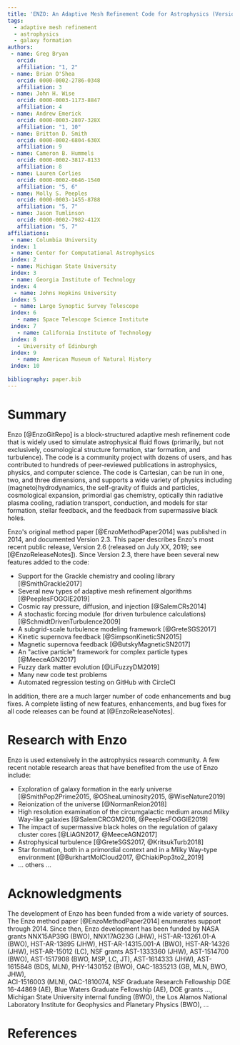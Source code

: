 ```yaml
---
title: 'ENZO: An Adaptive Mesh Refinement Code for Astrophysics (Version 2.6) '
tags:
  - adaptive mesh refinement
  - astrophysics
  - galaxy formation 
authors:
 - name: Greg Bryan
   orcid: 
   affiliation: "1, 2"
 - name: Brian O'Shea
   orcid: 0000-0002-2786-0348
   affiliation: 3
 - name: John H. Wise
   orcid: 0000-0003-1173-8847
   affiliation: 4
 - name: Andrew Emerick
   orcid: 0000-0003-2807-328X
   affiliation: "1, 10"
 - name: Britton D. Smith
   orcid: 0000-0002-6804-630X
   affiliation: 9
 - name: Cameron B. Hummels
   orcid: 0000-0002-3817-8133
   affiliation: 8
 - name: Lauren Corlies
   orcid: 0000-0002-0646-1540
   affiliation: "5, 6"
 - name: Molly S. Peeples
   orcid: 0000-0003-1455-8788
   affiliation: "5, 7"
 - name: Jason Tumlinson
   orcid: 0000-0002-7982-412X
   affiliation: "5, 7"
affiliations:
 - name: Columbia University
 index: 1
 - name: Center for Computational Astrophysics
 index: 2
 - name: Michigan State University
 index: 3
 - name: Georgia Institute of Technology
 index: 4
  - name: Johns Hopkins University
 index: 5
  - name: Large Synoptic Survey Telescope
 index: 6
   - name: Space Telescope Science Institute
 index: 7
   - name: California Institute of Technology
 index: 8
   - University of Edinburgh
 index: 9 
   - name: American Museum of Natural History
 index: 10
  
bibliography: paper.bib
---
```


# Summary



Enzo [@EnzoGitRepo] is a block-structured adaptive mesh refinement code that is widely used to simulate astrophysical fluid flows (primarily, but not exclusively, cosmological structure formation, star formation, and turbulence).  The code is a community project with dozens of users, and has contributed to hundreds of peer-reviewed publications in astrophysics, physics, and computer science.
The code is Cartesian, can be run in one, two, and three dimensions, and supports a wide variety of physics including (magneto)hydrodynamics, the self-gravity of fluids and particles, cosmological expansion, primordial gas chemistry, optically thin radiative plasma cooling, radiation transport, conduction, and models for star formation, stellar feedback, and the feedback from supermassive black holes.

Enzo's original method paper [@EnzoMethodPaper2014] was published in 2014, and documented Version 2.3.  This paper describes Enzo's most recent public release, Version 2.6 (released on July XX, 2019; see [@EnzoReleaseNotes]).  Since Version 2.3, there have been several new features added to the code:

* Support for the Grackle chemistry and cooling library [@SmithGrackle2017]
* Several new types of adaptive mesh refinement algorithms [@PeeplesFOGGIE2019]
* Cosmic ray pressure, diffusion, and injection [@SalemCRs2014]
* A stochastic forcing module (for driven turbulence calculations) [@SchmidtDrivenTurbulence2009]
* A subgrid-scale turbulence modeling framework [@GreteSGS2017]
* Kinetic supernova feedback [@SimpsonKineticSN2015]
* Magnetic supernova feedback [@ButskyMagneticSN2017]
* An "active particle" framework for complex particle types [@MeeceAGN2017]
* Fuzzy dark matter evolution [@LiFuzzyDM2019]
* Many new code test problems
* Automated regression testing on GitHub with CircleCI

In addition, there are a much larger number of code enhancements and bug fixes.  A complete listing of new features, enhancements, and bug fixes for all code releases can be found at [@EnzoReleaseNotes].

# Research with Enzo

Enzo is used extensively in the astrophysics research community.  A few recent notable research areas that have benefited from the use of Enzo include:

* Exploration of galaxy formation in the early universe [@SmithPop2Prime2015, @OSheaLuminosity2015, @WiseNature2019] 
* Reionization of the universe [@NormanReion2018]
* High resolution examination of the circumgalactic medium around Milky Way-like galaxies [@SalemCRCGM2016, @PeeplesFOGGIE2019]
* The impact of supermassive black holes on the regulation of galaxy cluster cores [@LiAGN2017, @MeeceAGN2017]
* Astrophysical turbulence [@GreteSGS2017, @KritsukTurb2018]
* Star formation, both in a primordial context and in a Milky Way-type environment [@BurkhartMolCloud2017, @ChiakiPop3to2_2019]
* ... others ...

# Acknowledgments

The development of Enzo has been funded from a wide variety of sources.  The Enzo method paper [@EnzoMethodPaper2014] enumerates support through 2014.  Since then, Enzo development has been funded by 
NASA grants NNX15AP39G (BWO),
NNX17AG23G (JHW), 
HST-AR-13261.01-A (BWO), 
HST-AR-13895 (JHW), 
HST-AR-14315.001-A (BWO), 
HST-AR-14326 (JHW), 
HST-AR-15012 (LC), 
NSF grants AST-1333360 (JHW), 
AST-1514700 (BWO), 
AST-1517908 (BWO, MSP, LC, JT), 
AST-1614333 (JHW), 
AST-1615848 (BDS, MLN), 
PHY-1430152 (BWO), 
OAC-1835213 (GB, MLN, BWO, JHW),  
ACI-1516003 (MLN),
OAC-1810074,
NSF Graduate Research Fellowship DGE 16-44869 (AE),
Blue Waters Graduate Fellowship (AE),
DOE grants ..., 
Michigan State University internal funding (BWO), 
the Los Alamos National Laboratory Institute for Geophysics and Planetary Physics (BWO), 
...

# References
